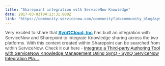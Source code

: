 ```yaml
---
title: "Sharepoint integration with ServiceNow Knowledge"
date: 2017-03-03T04:23:31.000Z
link: "https://community.servicenow.com/community?id=community_blog&sys_id=293e6e6ddbd0dbc01dcaf3231f961954"
---
```

<p><span class="ember-view" style="font-size: 15px; background: 0 0 #ffffff; color: rgba(0, 0, 0, 0.701961); font-family: 'Source Sans Pro', Helvetica, Arial, sans-serif, 'Hiragino Kaku Gothic Pro', Meiryo, 'Hiragino Sans GB W3', 'Noto Naskh Arabic', 'Droid Arabic Naskh', 'Geeza Pro', 'Simplified Arabic', 'Noto Sans Thai', Thonburi, Dokchampa, 'Droid Sans Thai', 'Droid Sans Fallback', -apple-system, '.SFNSDisplay-Regular', 'Heiti SC', 'Microsoft Yahei', 'Segoe UI';">Very excited to share that </span><a title="k ember-view feed-s-main-content__mention" class="feed-link ember-view feed-s-main-content__mention" data-control-name="mention" href="https://www.linkedin.com/company-beta/17895700/" style="font-size: 15px; background: 0 0 #ffffff; font-weight: bold; color: #0084bf; font-family: 'Source Sans Pro', Helvetica, Arial, sans-serif, 'Hiragino Kaku Gothic Pro', Meiryo, 'Hiragino Sans GB W3', 'Noto Naskh Arabic', 'Droid Arabic Naskh', 'Geeza Pro', 'Simplified Arabic', 'Noto Sans Thai', Thonburi, Dokchampa, 'Droid Sans Thai', 'Droid Sans Fallback', -apple-system, '.SFNSDisplay-Regular', 'Heiti SC', 'Microsoft Yahei', 'Segoe UI';" tabindex="0">SynQCloud, Inc</a><span class="ember-view" style="font-size: 15px; background: 0 0 #ffffff; color: rgba(0, 0, 0, 0.701961); font-family: 'Source Sans Pro', Helvetica, Arial, sans-serif, 'Hiragino Kaku Gothic Pro', Meiryo, 'Hiragino Sans GB W3', 'Noto Naskh Arabic', 'Droid Arabic Naskh', 'Geeza Pro', 'Simplified Arabic', 'Noto Sans Thai', Thonburi, Dokchampa, 'Droid Sans Thai', 'Droid Sans Fallback', -apple-system, '.SFNSDisplay-Regular', 'Heiti SC', 'Microsoft Yahei', 'Segoe UI';"> has built an integration with ServiceNow and Sharepoint to integrate Knowledge sharing across the two platforms. With this content created within Sharepoint can be searched from within ServiceNow. Check it out here - <a href="http://synq.cloud/blog/integrate-third-party-authoring-tool-servicenow-knowledge-management-using-synq/" title="http://synq.cloud/blog/integrate-third-party-authoring-tool-servicenow-knowledge-management-using-synq/">Integrate a Third-party Authoring Tool with ServiceNow Knowledge Management Using SynQ - SynQ ServiceNow Integration Pla…</a> </span></p>